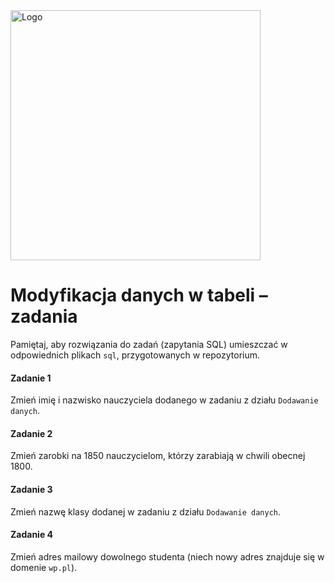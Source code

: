 <img alt="Logo" src="http://coderslab.pl/svg/logo-coderslab.svg" width="400">

#  Modyfikacja danych w tabeli – zadania

Pamiętaj, aby rozwiązania do zadań (zapytania SQL) umieszczać w odpowiednich plikach `sql`, przygotowanych w repozytorium.

#### Zadanie 1

Zmień imię i nazwisko nauczyciela dodanego w zadaniu z działu `Dodawanie danych`.

#### Zadanie 2

Zmień zarobki na 1850 nauczycielom, którzy zarabiają w chwili obecnej 1800.

#### Zadanie 3

Zmień nazwę klasy dodanej w zadaniu z działu `Dodawanie danych`.

#### Zadanie 4

Zmień adres mailowy dowolnego studenta (niech nowy adres znajduje się w domenie `wp.pl`).